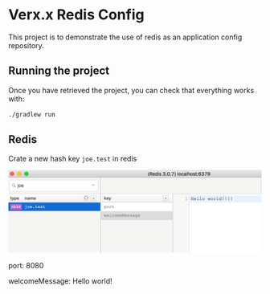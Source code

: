 # Verx.x Redis Config

This project is to demonstrate the use of redis as an application config repository.

## Running the project

Once you have retrieved the project, you can check that everything works with:

```bash
./gradlew run
```

## Redis

Crate a new hash key `joe.test` in redis

![alt text](./doc/redis.png "Key in Redis")

port: 8080

welcomeMessage: Hello world!
